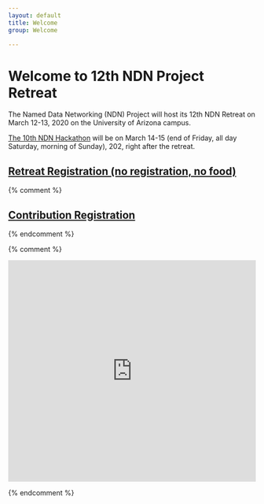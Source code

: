 ```yaml
---
layout: default
title: Welcome
group: Welcome

---
```


# Welcome to 12th NDN Project Retreat

The Named Data Networking (NDN) Project will host its 12th NDN Retreat on March 12-13, 2020 on the University of Arizona campus.

[The 10th NDN Hackathon](http://10th-ndn-hackathon.named-data.net/) will be on March 14-15 (end of Friday, all day Saturday, morning of Sunday), 202, right after the retreat.

## [Retreat Registration (no registration, no food)](https://www.eventbrite.com/e/12th-ndn-retreat-tickets-92276327981)

{% comment %}
## [Contribution Registration](https://goo.gl/forms/1Hv6CZd1sLgE7QWD3)
{% endcomment %}

{% comment %}

<iframe src="https://www.google.com/maps/embed?pb=!1m14!1m8!1m3!1d1796.6777910584647!2d-80.3743122!3d25.7588161!3m2!1i1024!2i768!4f13.1!3m3!1m2!1s0x88d9bf2e35f85a87%3A0x921d9a204fdb38fa!2sSchool+of+Computing+and+Information+Sciences+(SCIS)!5e0!3m2!1sen!2sus!4v1526079399358" width="100%" height="450" frameborder="0" style="border:0" allowfullscreen></iframe>

{% endcomment %}
